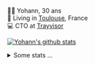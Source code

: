 <p>
  👨🏻 <bold>Yohann</bold>, 30 ans<br/>
  💼 Living in <a href="https://www.google.com/maps?q=toulouse">Toulouse</a>, France<br/>
  💻 CTO at <a href="https://trayvisor.com/">Trayvisor</a><br/>
</p>

<a href="https://github.com/anuraghazra/github-readme-stats"><img align="center" src="https://github-readme-stats-dviw-8taegaswk-yohann84ls-projects.vercel.app//api?username=yohann84L&show_icons=true&include_all_commits=true" alt="Yohann's github stats" /> </a>


<details>
  <summary>Some stats ...</summary><br/>
  

<!--START_SECTION:waka-->
![Code Time](http://img.shields.io/badge/Code%20Time-1%2C231%20hrs%2028%20mins-blue)

![Profile Views](http://img.shields.io/badge/Profile%20Views-0-blue)

**🐱 My GitHub Data** 

> 📦 440.9 kB Used in GitHub's Storage 
 > 
> 🏆 340 Contributions in the Year 2025
 > 
> 🚫 Not Opted to Hire
 > 
> 📜 26 Public Repositories 
 > 
> 🔑 21 Private Repositories 
 > 
**I'm an Early 🐤** 

```text
🌞 Morning                23319 commits       ████████░░░░░░░░░░░░░░░░░   30.02 % 
🌆 Daytime                44750 commits       ██████████████░░░░░░░░░░░   57.60 % 
🌃 Evening                9476 commits        ███░░░░░░░░░░░░░░░░░░░░░░   12.20 % 
🌙 Night                  142 commits         ░░░░░░░░░░░░░░░░░░░░░░░░░   00.18 % 
```
📅 **I'm Most Productive on Wednesday** 

```text
Monday                   14765 commits       █████░░░░░░░░░░░░░░░░░░░░   19.01 % 
Tuesday                  14590 commits       █████░░░░░░░░░░░░░░░░░░░░   18.78 % 
Wednesday                16092 commits       █████░░░░░░░░░░░░░░░░░░░░   20.71 % 
Thursday                 15759 commits       █████░░░░░░░░░░░░░░░░░░░░   20.29 % 
Friday                   15010 commits       █████░░░░░░░░░░░░░░░░░░░░   19.32 % 
Saturday                 543 commits         ░░░░░░░░░░░░░░░░░░░░░░░░░   00.70 % 
Sunday                   928 commits         ░░░░░░░░░░░░░░░░░░░░░░░░░   01.19 % 
```


📊 **This Week I Spent My Time On** 

```text
🕑︎ Time Zone: Europe/Paris

💬 Programming Languages: 
Image (svg)              12 mins             █████████████████████░░░░   85.85 % 
Other                    2 mins              ████░░░░░░░░░░░░░░░░░░░░░   14.15 % 

🔥 Editors: 
Zed                      14 mins             █████████████████████████   100.00 % 

💻 Operating System: 
Mac                      14 mins             █████████████████████████   100.00 % 
```

**I Mostly Code in Python** 

```text
Python                   25 repos            ██████████████░░░░░░░░░░░   54.35 % 
Jupyter Notebook         4 repos             ██░░░░░░░░░░░░░░░░░░░░░░░   08.70 % 
JavaScript               3 repos             ██░░░░░░░░░░░░░░░░░░░░░░░   06.52 % 
HTML                     2 repos             █░░░░░░░░░░░░░░░░░░░░░░░░   04.35 % 
Shell                    1 repo              █░░░░░░░░░░░░░░░░░░░░░░░░   02.17 % 
```




 Last Updated on 16/04/2025 00:41:23 UTC
<!--END_SECTION:waka-->
